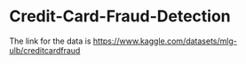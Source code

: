 # Credit-Card-Fraud-Detection

The link for the data is https://www.kaggle.com/datasets/mlg-ulb/creditcardfraud

